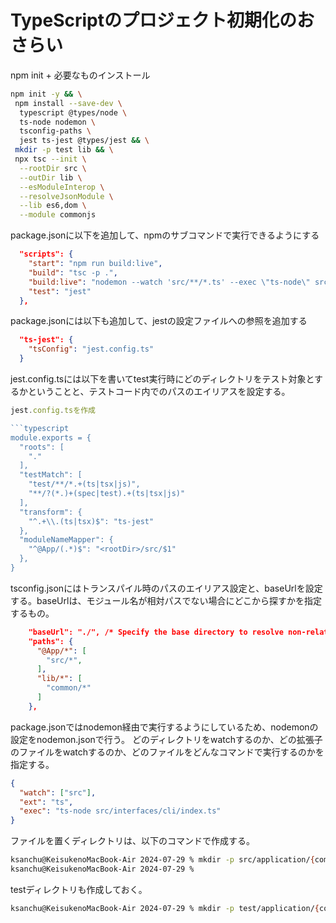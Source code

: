 # TypeScriptのプロジェクト初期化のおさらい

npm init + 必要なものインストール

```zsh
npm init -y && \
 npm install --save-dev \
  typescript @types/node \
  ts-node nodemon \
  tsconfig-paths \
  jest ts-jest @types/jest && \
 mkdir -p test lib && \
 npx tsc --init \
  --rootDir src \
  --outDir lib \
  --esModuleInterop \
  --resolveJsonModule \
  --lib es6,dom \
  --module commonjs
```

package.jsonに以下を追加して、npmのサブコマンドで実行できるようにする

```json
  "scripts": {
    "start": "npm run build:live",
    "build": "tsc -p .",
    "build:live": "nodemon --watch 'src/**/*.ts' --exec \"ts-node\" src/interfaces/cli/index.ts",
    "test": "jest"
  },
```

package.jsonには以下も追加して、jestの設定ファイルへの参照を追加する
```json
  "ts-jest": {
    "tsConfig": "jest.config.ts"
  }
```

jest.config.tsには以下を書いてtest実行時にどのディレクトリをテスト対象とするかということと、テストコード内でのパスのエイリアスを設定する。


```typescript
jest.config.tsを作成

```typescript
module.exports = {
  "roots": [
    "."
  ],
  "testMatch": [
    "test/**/*.+(ts|tsx|js)",
    "**/?(*.)+(spec|test).+(ts|tsx|js)"
  ],
  "transform": {
    "^.+\\.(ts|tsx)$": "ts-jest"
  },
  "moduleNameMapper": {
    "^@App/(.*)$": "<rootDir>/src/$1"
  },
}
```

tsconfig.jsonにはトランスパイル時のパスのエイリアス設定と、baseUrlを設定する。baseUrlは、モジュール名が相対パスでない場合にどこから探すかを指定するもの。

```json
    "baseUrl": "./", /* Specify the base directory to resolve non-relative module names. */
    "paths": {
      "@App/*": [
        "src/*",
      ],
      "lib/*": [
        "common/*"
      ]
    },
```

package.jsonではnodemon経由で実行するようにしているため、nodemonの設定をnodemon.jsonで行う。
どのディレクトリをwatchするのか、どの拡張子のファイルをwatchするのか、どのファイルをどんなコマンドで実行するのかを指定する。

```json
{
  "watch": ["src"],
  "ext": "ts",
  "exec": "ts-node src/interfaces/cli/index.ts"
}
```

ファイルを置くディレクトリは、以下のコマンドで作成する。

```zsh
ksanchu@KeisukenoMacBook-Air 2024-07-29 % mkdir -p src/application/{commands,services} src/domain/{entities,value-objects,services} src/infrastructure/{config,repositories,utils} src/interfaces/{cli,web}
ksanchu@KeisukenoMacBook-Air 2024-07-29 %
```
testディレクトリも作成しておく。

```zsh
ksanchu@KeisukenoMacBook-Air 2024-07-29 % mkdir -p test/application/{commands,services} test/domain/{entities,value-objects,services} test/infrastructure/{config,repositories,utils} test/interfaces/{cli,web}
```